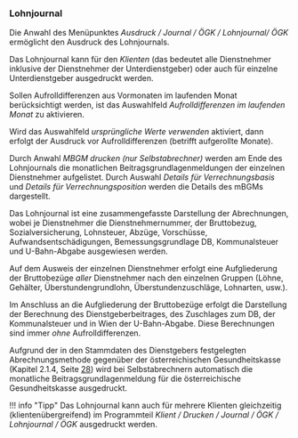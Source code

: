 ### Lohnjournal

Die Anwahl des Menüpunktes *Ausdruck / Journal / ÖGK / Lohnjournal/ ÖGK* ermöglicht den Ausdruck des Lohnjournals.

Das Lohnjournal kann für den *Klienten* (das bedeutet alle Dienstnehmer inklusive der Dienstnehmer der Unterdienstgeber) oder auch für einzelne Unterdienstgeber ausgedruckt werden.

Sollen Aufrolldifferenzen aus Vormonaten im laufenden Monat berücksichtigt werden, ist das Auswahlfeld *Aufrolldifferenzen im laufenden Monat* zu aktivieren.

Wird das Auswahlfeld *ursprüngliche Werte verwenden* aktiviert, dann erfolgt der Ausdruck vor Aufrolldifferenzen (betrifft aufgerollte Monate).

Durch Anwahl *MBGM drucken (nur Selbstabrechner)* werden am Ende des Lohnjournals die monatlichen Beitragsgrundlagenmeldungen der einzelnen Dienstnehmer aufgelistet. Durch Auswahl *Details für Verrechnungsbasis* und *Details für Verrechnungsposition* werden die Details des mBGMs dargestellt.

Das Lohnjournal ist eine zusammengefasste Darstellung der Abrechnungen, wobei je Dienstnehmer die Dienstnehmernummer, der Bruttobezug, Sozialversicherung, Lohnsteuer, Abzüge, Vorschüsse, Aufwandsentschädigungen, Bemessungsgrundlage DB, Kommunalsteuer und U-Bahn-Abgabe ausgewiesen werden.

Auf dem Ausweis der einzelnen Dienstnehmer erfolgt eine Aufgliederung der Bruttobezüge *aller* Dienstnehmer nach den einzelnen Gruppen (Löhne, Gehälter, Überstundengrundlohn, Überstundenzuschläge, Lohnarten, usw.).

Im Anschluss an die Aufgliederung der Bruttobezüge erfolgt die Darstellung der Berechnung des Dienstgeberbeitrages, des Zuschlages zum DB, der Kommunalsteuer und in Wien der U-Bahn-Abgabe. Diese Berechnungen sind immer *ohne* Aufrolldifferenzen.

Aufgrund der in den Stammdaten des Dienstgebers festgelegten Abrechnungsmethode gegenüber der österreichischen Gesundheitskasse (Kapitel 2.1.4, Seite [28](#registerblatt-ögk-bv-kasse)) wird bei Selbstabrechnern automatisch die monatliche Beitragsgrundlagenmeldung für die österreichische Gesundheitskasse ausgedruckt.

!!! info "Tipp"
    Das Lohnjournal kann auch für mehrere Klienten gleichzeitig (klientenübergreifend) im Programmteil *Klient / Drucken / Journal / ÖGK / Lohnjournal / ÖGK* ausgedruckt werden.